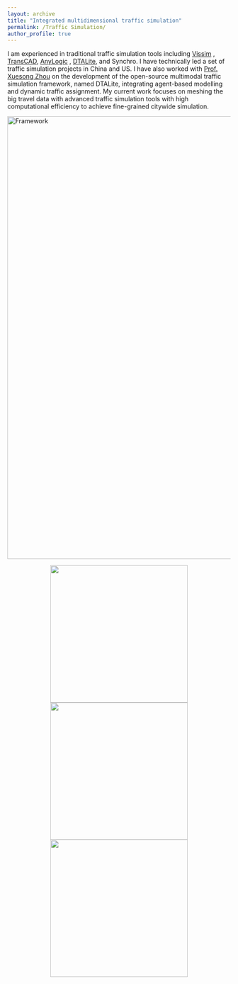 ```yaml
---
layout: archive
title: "Integrated multidimensional traffic simulation"
permalink: /Traffic Simulation/
author_profile: true
---
```



I am experienced in traditional traffic simulation tools including [Vissim](https://zhuanlan.zhihu.com/p/38350957)
, [TransCAD](https://zhuanlan.zhihu.com/p/61273834), [AnyLogic](https://zhuanlan.zhihu.com/p/66526593)
, [DTALite](https://zhuanlan.zhihu.com/p/152268601), and Synchro.
I have technically led a set of traffic simulation projects in China and US.
I have also worked with [Prof. Xuesong Zhou](https://isearch.asu.edu/profile/2182101) on the development of the
open-source multimodal traffic simulation framework, named DTALite, integrating agent-based modelling and dynamic
traffic assignment.
My current work focuses on meshing the big travel data with advanced traffic simulation tools with high computational
efficiency to achieve fine-grained citywide simulation.

<img src="https://songhuahu-umd.github.io/images/FF6.png" width="1000" title='Framework'/>

<p align="center">
<img src="https://songhuahu-umd.github.io/images/FF61.gif" width="310" hspace="5"/> 
<img src="https://songhuahu-umd.github.io/images/FF62.gif" width="310" hspace="5"/>
<img src="https://songhuahu-umd.github.io/images/FF63.png" width="310" hspace="5"/> 
</p>